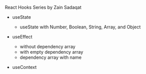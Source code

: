 React Hooks Series by Zain Sadaqat

- useState
  - useState with Number, Boolean, String, Array, and Object
- useEffect
  - without dependency array
  - with empty dependency array
  - dependency array with name

- useContext
